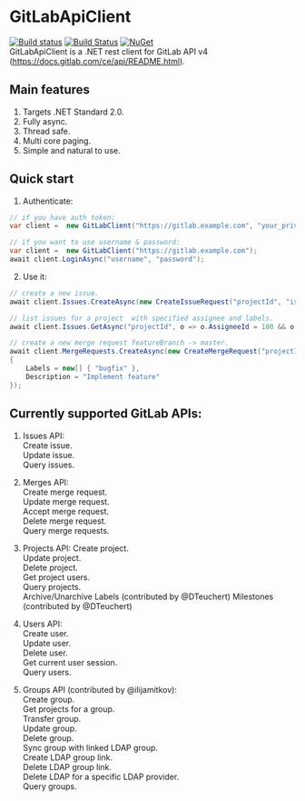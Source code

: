 # GitLabApiClient
[![Build status](https://ci.appveyor.com/api/projects/status/xsauc24bu17311dr?svg=true)](https://ci.appveyor.com/project/nmklotas/gitlabapiclient)
[![Build Status](https://travis-ci.org/nmklotas/GitLabApiClient.svg?branch=master)](https://travis-ci.org/nmklotas/GitLabApiClient)
 [![NuGet](https://img.shields.io/nuget/v/GitLabApiClient.svg)](https://nuget.org/packages/GitLabApiClient)  
GitLabApiClient is a .NET rest client for GitLab API v4 (https://docs.gitlab.com/ce/api/README.html).

## Main features
1. Targets .NET Standard 2.0.
2. Fully async.
3. Thread safe.
4. Multi core paging.
5. Simple and natural to use.

## Quick start


1. Authenticate:

```csharp
// if you have auth token:
var client =  new GitLabClient("https://gitlab.example.com", "your_private_token");
```

```csharp
// if you want to use username & password:
var client =  new GitLabClient("https://gitlab.example.com");
await client.LoginAsync("username", "password");
```

2. Use it:
```csharp
// create a new issue.
await client.Issues.CreateAsync(new CreateIssueRequest("projectId", "issue title"));  

// list issues for a project  with specified assignee and labels.
await client.Issues.GetAsync("projectId", o => o.AssigneeId = 100 && o.Labels == new[] { "test-label" });

// create a new merge request featureBranch -> master.
await client.MergeRequests.CreateAsync(new CreateMergeRequest("projectId", "featureBranch", "master", "Merge request title")
{
    Labels = new[] { "bugfix" },
    Description = "Implement feature"
}); 
```

## Currently supported GitLab APIs:

1. Issues API:  
Create issue.  
Update issue.  
Query issues.  

2. Merges API:  
Create merge request.  
Update merge request.  
Accept merge request.  
Delete merge request.  
Query merge requests.  

3. Projects API:
Create project.  
Update project.  
Delete project.  
Get project users.  
Query projects.  
Archive/Unarchive
Labels (contributed by @DTeuchert)
Milestones (contributed by @DTeuchert)

4. Users API:  
Create user.  
Update user.  
Delete user.  
Get current user session.  
Query users.  

5. Groups API (contributed by @ilijamitkov):  
Create group.  
Get projects for a group.  
Transfer group.  
Update group.  
Delete group.  
Sync group with linked LDAP group.  
Create LDAP group link.  
Delete LDAP group link.  
Delete LDAP for a specific LDAP provider.  
Query groups.  
